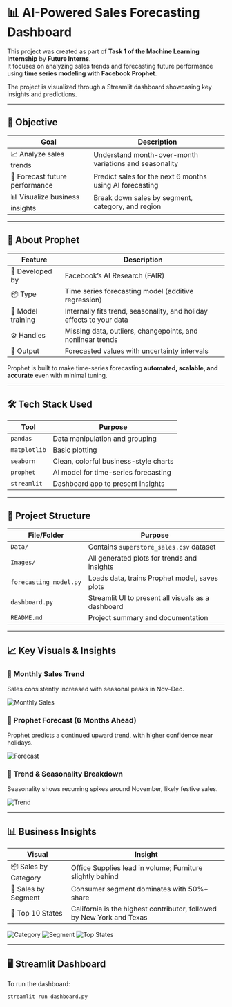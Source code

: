 # 📊 AI-Powered Sales Forecasting Dashboard

This project was created as part of **Task 1 of the Machine Learning Internship** by **Future Interns**.  
It focuses on analyzing sales trends and forecasting future performance using **time series modeling with Facebook Prophet**.

The project is visualized through a Streamlit dashboard showcasing key insights and predictions.

---

## 🧠 Objective

| Goal                                             | Description                                                  |
|--------------------------------------------------|--------------------------------------------------------------|
| 📈 Analyze sales trends                          | Understand month-over-month variations and seasonality       |
| 🔮 Forecast future performance                   | Predict sales for the next 6 months using AI forecasting     |
| 📊 Visualize business insights                   | Break down sales by segment, category, and region            |

---

## 🤖 About Prophet

| Feature              | Description                                                                 |
|----------------------|-----------------------------------------------------------------------------|
| 🧠 Developed by      | Facebook’s AI Research (FAIR)                                                |
| 📦 Type              | Time series forecasting model (additive regression)                         |
| 🔁 Model training    | Internally fits trend, seasonality, and holiday effects to your data         |
| ⚙️ Handles           | Missing data, outliers, changepoints, and nonlinear trends                  |
| 🔮 Output            | Forecasted values with uncertainty intervals                                |

Prophet is built to make time-series forecasting **automated, scalable, and accurate** even with minimal tuning.

---

## 🛠️ Tech Stack Used

| Tool         | Purpose                            |
|--------------|-------------------------------------|
| `pandas`     | Data manipulation and grouping      |
| `matplotlib` | Basic plotting                      |
| `seaborn`    | Clean, colorful business-style charts |
| `prophet`    | AI model for time-series forecasting|
| `streamlit`  | Dashboard app to present insights   |

---

## 📁 Project Structure

| File/Folder           | Purpose                                           |
|------------------------|--------------------------------------------------|
| `Data/`                | Contains `superstore_sales.csv` dataset          |
| `Images/`              | All generated plots for trends and insights      |
| `forecasting_model.py` | Loads data, trains Prophet model, saves plots    |
| `dashboard.py`         | Streamlit UI to present all visuals as a dashboard |
| `README.md`            | Project summary and documentation                |

---

## 📈 Key Visuals & Insights

### 🔹 Monthly Sales Trend
Sales consistently increased with seasonal peaks in Nov–Dec.

![Monthly Sales](Images/monthly_sales_trend.png)

### 🔹 Prophet Forecast (6 Months Ahead)
Prophet predicts a continued upward trend, with higher confidence near holidays.

![Forecast](Images/forecast_plot.png)

### 🔹 Trend & Seasonality Breakdown
Seasonality shows recurring spikes around November, likely festive sales.

![Trend](Images/forecast_trend_seasonality.png)

---

## 📊 Business Insights

| Visual                    | Insight                                                                 |
|---------------------------|-------------------------------------------------------------------------|
| 📦 Sales by Category       | Office Supplies lead in volume; Furniture slightly behind               |
| 👥 Sales by Segment        | Consumer segment dominates with 50%+ share                              |
| 📍 Top 10 States           | California is the highest contributor, followed by New York and Texas   |

![Category](Images/sales_by_category.png)
![Segment](Images/sales_by_segment.png)
![Top States](Images/top_10_states.png)

---

## 🖥️ Streamlit Dashboard

To run the dashboard:

```bash
streamlit run dashboard.py
